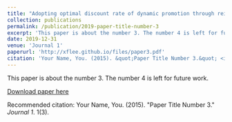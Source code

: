 ```yaml
---
title: "Adopting optimal discount rate of dynamic promotion through reinforcement learning(manuscript)"
collection: publications
permalink: /publication/2019-paper-title-number-3
excerpt: 'This paper is about the number 3. The number 4 is left for future work.'
date: 2019-12-31
venue: 'Journal 1'
paperurl: 'http://xflee.github.io/files/paper3.pdf'
citation: 'Your Name, You. (2015). &quot;Paper Title Number 3.&quot; <i>Journal 1</i>. 1(3).'
---
```

This paper is about the number 3. The number 4 is left for future work.

[Download paper here](http://xflee.github.io/files/paper3.pdf)

Recommended citation: Your Name, You. (2015). "Paper Title Number 3." <i>Journal 1</i>. 1(3).
